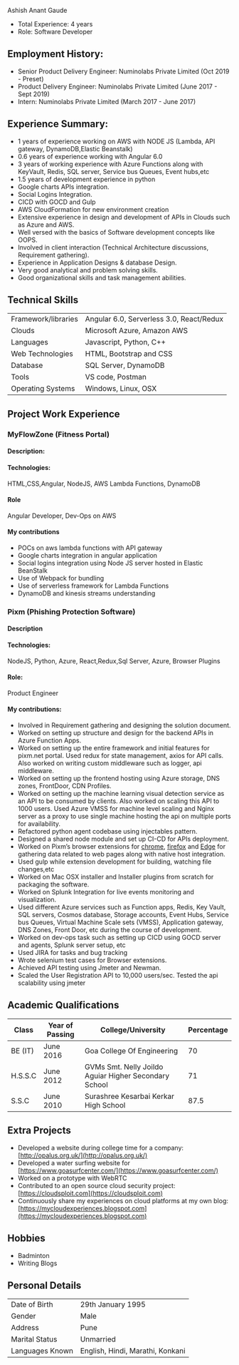 Ashish Anant Gaude

- Total Experience: 4 years
- Role: Software Developer

## Employment History:
- Senior Product Delivery Engineer: Numinolabs Private Limited (Oct 2019 - Preset)
- Product Delivery Engineer: Numinolabs Private Limited (June 2017 - Sept 2019)
- Intern: Numinolabs Private Limited (March 2017 - June 2017)

## Experience Summary:
- 1 years of experience working on AWS with NODE JS (Lambda, API gateway, DynamoDB,Elastic Beanstalk)
- 0.6 years of experience working with Angular 6.0
- 3 years of working experience with Azure Functions along with KeyVault, Redis, SQL server, Service bus Queues, Event hubs,etc
- 1.5 years of development experience in python
- Google charts APIs integration.
- Social Logins Integration.
- CICD with GOCD and Gulp
- AWS CloudFormation for new environment creation
- Extensive experience in design and development of APIs in Clouds such as Azure and AWS.
- Well versed with the basics of Software development concepts like OOPS. 
- Involved in client interaction (Technical Architecture discussions, Requirement gathering).
- Experience in Application Designs & database Design.
- Very good analytical and problem solving skills.
- Good organizational skills and task management abilities.

## Technical Skills

| | |
|-|-|
|Framework/libraries| Angular 6.0, Serverless 3.0, React/Redux |
| Clouds | Microsoft Azure, Amazon AWS |
|Languages|Javascript, Python, C++|
|Web Technologies|HTML, Bootstrap and CSS|
|Database|SQL Server, DynamoDB|
|Tools|VS code, Postman|
|Operating Systems|Windows, Linux, OSX|

## Project Work Experience
### MyFlowZone (Fitness Portal)
#### Description: 

#### Technologies:
HTML,CSS,Angular, NodeJS, AWS Lambda Functions, DynamoDB
#### Role
Angular Developer, Dev-Ops on AWS
#### My contributions
* POCs on aws lambda functions with API gateway
* Google charts integration in angular application
* Social logins integration using Node JS server hosted in Elastic BeanStalk
* Use of Webpack for bundling
* Use of serverless framework for Lambda Functions
* DynamoDB and kinesis streams understanding

### Pixm (Phishing Protection Software)
#### Description

#### Technologies:
NodeJS, Python, Azure, React,Redux,Sql Server, Azure, Browser Plugins
#### Role:
Product Engineer
#### My contributions:
* Involved in Requirement gathering and designing the solution document.
* Worked on setting up structure and design for the backend APIs in Azure Function Apps.
* Worked on setting up the entire framework and initial features for pixm.net portal. Used redux for state management, axios for API calls. Also worked on writing custom middleware such as logger, api middleware.
* Worked on setting up the frontend hosting using Azure storage, DNS zones, FrontDoor, CDN Profiles.
* Worked on setting up the machine learning visual detection service as an API to be consumed by clients. Also worked on scaling this API to 1000 users. Used Azure VMSS for machine level scaling and Nginx server as a proxy to use single machine hosting the api on multiple ports for availability.
* Refactored python agent codebase using injectables pattern.
* Designed a shared node module and set up CI-CD for APIs deployment.
* Worked on Pixm’s browser extensions for [chrome](https://chrome.google.com/webstore/detail/pixm-phishing-protection/flomofhkchlalfciiibgbfcpolhmglai?hl=en), [firefox](https://addons.mozilla.org/en-US/firefox/addon/pixm-web/) and [Edge](https://microsoftedge.microsoft.com/addons/detail/pixm-phishing-protection/pjonomkeadiapfhaggjgjkahnbppioei) for gathering data related to web pages along with native host integration.
* Used gulp while extension development for building, watching file changes,etc
* Worked on Mac OSX installer and Installer plugins from scratch for packaging the software.
* Worked on Splunk Integration for live events monitoring and visualization.
* Used different Azure services such as Function apps, Redis, Key Vault, SQL servers, Cosmos database, Storage accounts, Event Hubs, Service bus Queues, Virtual Machine Scale sets (VMSS), Application gateway, DNS Zones, Front Door, etc during the course of development.
* Worked on dev-ops task such as setting up CICD using GOCD server and agents, Splunk server setup, etc
* Used JIRA for tasks and bug tracking
* Wrote selenium test cases for Browser extensions.
* Achieved API testing using Jmeter and Newman.
* Scaled the User Registration API to 10,000 users/sec. Tested the api scalability using jmeter

## Academic Qualifications

| Class        | Year of Passing| College/University  | Percentage |
|-|-|-|-|
| BE (IT)      | June 2016 | Goa College Of Engineering |70|
| H.S.S.C      | June 2012      |   GVMs Smt. Nelly Joildo Aguiar Higher Secondary School |71|
| S.S.C | June 2010      | Surashree Kesarbai Kerkar High School |87.5|

## Extra Projects
- Developed a website during college time for a company: [http://opalus.org.uk/](http://opalus.org.uk/)
- Developed a water surfing website for [https://www.goasurfcenter.com/](https://www.goasurfcenter.com/)
- Worked on a prototype with WebRTC
- Contributed to an open source cloud security project: [https://cloudsploit.com](https://cloudsploit.com)
- Continuously share my experiences on cloud platforms at my own blog: [https://mycloudexperiences.blogspot.com](https://mycloudexperiences.blogspot.com)

## Hobbies
- Badminton
- Writing Blogs

## Personal Details

| | |
|-|-|
|Date of Birth| 29th January 1995 |
| Gender | Male |
|Address|Pune|
|Marital Status|Unmarried|
|Languages Known|English, Hindi, Marathi, Konkani|
